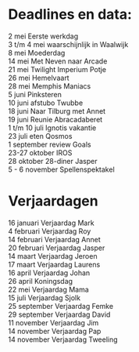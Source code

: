 # Deadlines en data:
2 mei Eerste werkdag \
3 t/m 4 mei waarschijnlijk in Waalwijk \
8 mei Moederdag \
14 mei Met Neven naar Arcade \
21 mei Twilight Imperium Potje \
26 mei Hemelvaart \
28 mei Memphis Maniacs \
5 juni Pinksteren \
10 juni afstubo Twubbe \
18 juni Naar Tilburg met Annet \
19 juni Reunie Abracadaberet \
1 t/m 10 juli Ignotis vakantie \
23 juli eten Qosmos \
1 september review Goals \
23-27 oktober IROS \
28 oktober 28-diner Jasper \
5 - 6 november Spellenspektakel 


# Verjaardagen
16 januari Verjaardag Mark \
4  februari Verjaardag Roy \
14 februari Verjaardag Annet \
20 februari Verjaardag Jasper \
14 maart Verjaardag Jeroen \
17 maart Verjaardag Laurens \
16 april Verjaardag Johan \
26 april Koningsdag \
22 mei Verjaardag Mama \
15 juli Verjaardag Sjolk \
25 september Verjaardag Femke \
29 september Verjaardag David \
11 november Verjaardag Jim \
14 november Verjaardag Pap \
14 november Verjaardag Tweeling
